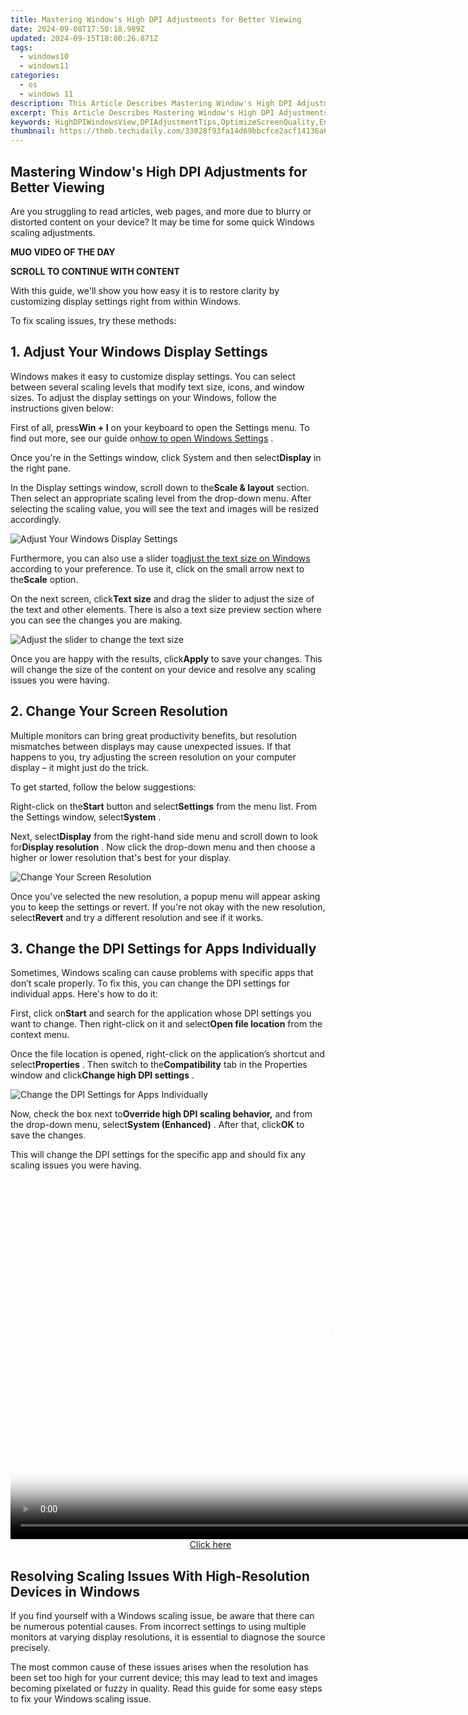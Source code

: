 ```yaml
---
title: Mastering Window's High DPI Adjustments for Better Viewing
date: 2024-09-08T17:50:18.989Z
updated: 2024-09-15T18:00:26.871Z
tags:
  - windows10
  - windows11
categories:
  - os
  - windows 11
description: This Article Describes Mastering Window's High DPI Adjustments for Better Viewing
excerpt: This Article Describes Mastering Window's High DPI Adjustments for Better Viewing
keywords: HighDPIWindowsView,DPIAdjustmentTips,OptimizeScreenQuality,EnhanceDisplayFPS,ImproveUXWindowing,ResolutionBoostTools,WindowsOptimalZoom
thumbnail: https://thmb.techidaily.com/33028f93fa14d69bbcfce2acf14136a66954cb281abb62aff639869e465c0177.jpg
---
```


## Mastering Window's High DPI Adjustments for Better Viewing

 Are you struggling to read articles, web pages, and more due to blurry or distorted content on your device? It may be time for some quick Windows scaling adjustments.

 **MUO VIDEO OF THE DAY**

 **SCROLL TO CONTINUE WITH CONTENT**

 With this guide, we'll show you how easy it is to restore clarity by customizing display settings right from within Windows.

To fix scaling issues, try these methods:

## 1\. Adjust Your Windows Display Settings

 Windows makes it easy to customize display settings. You can select between several scaling levels that modify text size, icons, and window sizes. To adjust the display settings on your Windows, follow the instructions given below:

 First of all, press**Win + I** on your keyboard to open the Settings menu. To find out more, see our guide on[how to open Windows Settings](https://www.makeuseof.com/windows-ways-to-open-system-settings/) .

 Once you're in the Settings window, click System and then select**Display** in the right pane.

 In the Display settings window, scroll down to the**Scale & layout** section. Then select an appropriate scaling level from the drop-down menu. After selecting the scaling value, you will see the text and images will be resized accordingly.

![Adjust Your Windows Display Settings](https://static1.makeuseofimages.com/wordpress/wp-content/uploads/2023/03/adjust-your-windows-display-settings.jpg)

 Furthermore, you can also use a slider to[adjust the text size on Windows](https://www.makeuseof.com/tag/windows-10-fonts-text-sizes/) according to your preference. To use it, click on the small arrow next to the**Scale** option.

 On the next screen, click**Text size** and drag the slider to adjust the size of the text and other elements. There is also a text size preview section where you can see the changes you are making.

![Adjust the slider to change the text size](https://static1.makeuseofimages.com/wordpress/wp-content/uploads/2023/03/adjust-the-slider-to-change-the-text-size.jpg)

 Once you are happy with the results, click**Apply** to save your changes. This will change the size of the content on your device and resolve any scaling issues you were having.

## 2\. Change Your Screen Resolution

 Multiple monitors can bring great productivity benefits, but resolution mismatches between displays may cause unexpected issues. If that happens to you, try adjusting the screen resolution on your computer display – it might just do the trick.

To get started, follow the below suggestions:

 Right-click on the**Start** button and select**Settings** from the menu list. From the Settings window, select**System** .

 Next, select**Display** from the right-hand side menu and scroll down to look for**Display resolution** . Now click the drop-down menu and then choose a higher or lower resolution that's best for your display.

![Change Your Screen Resolution](https://static1.makeuseofimages.com/wordpress/wp-content/uploads/2023/03/change-your-screen-resolution.jpg)

 Once you've selected the new resolution, a popup menu will appear asking you to keep the settings or revert. If you're not okay with the new resolution, select**Revert** and try a different resolution and see if it works.

## 3\. Change the DPI Settings for Apps Individually

 Sometimes, Windows scaling can cause problems with specific apps that don’t scale properly. To fix this, you can change the DPI settings for individual apps. Here's how to do it:

 First, click on**Start** and search for the application whose DPI settings you want to change. Then right-click on it and select**Open file location** from the context menu.

 Once the file location is opened, right-click on the application’s shortcut and select**Properties** . Then switch to the**Compatibility** tab in the Properties window and click**Change high DPI settings** .

![Change the DPI Settings for Apps Individually](https://static1.makeuseofimages.com/wordpress/wp-content/uploads/2023/03/change-the-dpi-settings-for-apps-individually.jpg)

 Now, check the box next to**Override high DPI scaling behavior,** and from the drop-down menu, select**System (Enhanced)** . After that, click**OK** to save the changes.

 This will change the DPI settings for the specific app and should fix any scaling issues you were having.

<!-- affiliate ads begin -->
<span id="1444782">
					<video width="1024" height="576" style="cursor:pointer"
           poster="//a.impactradius-go.com/display-clicktoplayimage/1444782.png"
           onclick="if(!this.playClicked){this.play();this.setAttribute('controls',true);this.playClicked=true;}">
	   <source src="//a.impactradius-go.com/display-ad/14559-1444782">
	   <img src="//a.impactradius-go.com/display-clicktoplayimage/1444782.png" style="border: none; height: 100%; width: 100%; object-fit: contain">
	</video>
	<div style="width:640px;text-align:center"><a href="javascript:window.open(decodeURIComponent('https%3A%2F%2Fpropmoneyinc.pxf.io%2Fc%2F5597632%2F1444782%2F14559'), '_blank');void(0);">Click here</a></div>
</span>
<img height="0" width="0" src="https://imp.pxf.io/i/5597632/1444782/14559" style="position:absolute;visibility:hidden;" border="0" />
<!-- affiliate ads end -->

## Resolving Scaling Issues With High-Resolution Devices in Windows

 If you find yourself with a Windows scaling issue, be aware that there can be numerous potential causes. From incorrect settings to using multiple monitors at varying display resolutions, it is essential to diagnose the source precisely.

 The most common cause of these issues arises when the resolution has been set too high for your current device; this may lead to text and images becoming pixelated or fuzzy in quality. Read this guide for some easy steps to fix your Windows scaling issue.

<ins class="adsbygoogle"
     style="display:block"
     data-ad-format="autorelaxed"
     data-ad-client="ca-pub-7571918770474297"
     data-ad-slot="1223367746"></ins>

<ins class="adsbygoogle"
     style="display:block"
     data-ad-client="ca-pub-7571918770474297"
     data-ad-slot="8358498916"
     data-ad-format="auto"
     data-full-width-responsive="true"></ins>



